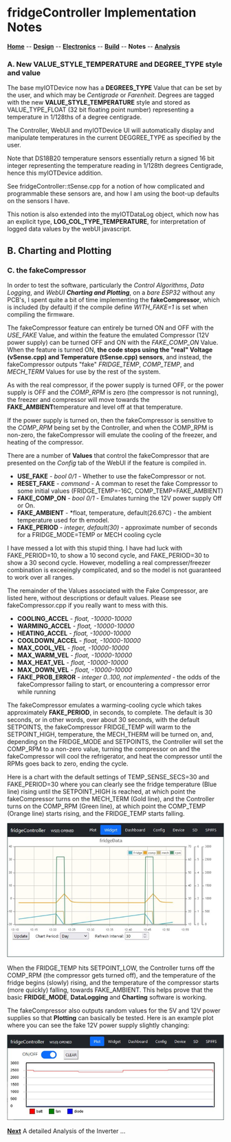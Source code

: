 # fridgeController Implementation Notes

**[Home](readme.md)** --
**[Design](design.md)** --
**[Electronics](electronics.md)** --
**[Build](build.md)** --
**Notes** --
**[Analysis](analysis.md)** 


### A. New VALUE_STYLE_TEMPERATURE and DEGREE_TYPE style and value

The base myIOTDevice now has a **DEGREES_TYPE** Value that can
be set by the user, and which may be *Centigrade* or *Farenheit*.
Degrees are tagged with the new **VALUE_STYLE_TEMPERATURE** style
and stored as VALUE_TYPE_FLOAT (32 bit floating point number) representing
a temperature in 1/128ths of a degree centigrade.

The Controller, WebUI and myIOTDevice UI will automatically display
and manipulate temperatures in the current DEGGREE_TYPE as specified
by the user.

Note that DS18B20 temperature sensors essentially return a
signed 16 bit integer representing the temperature reading
in 1/128th degrees Centigrade, hence this myIOTDevice addition.

See fridgeController::tSense.cpp for a notion of how
complicated and programmable these sensors are, and
how I am using the boot-up defaults on the sensors I
have.

This notion is also extended into the myIOTDataLog object,
which now has an explicit type, **LOG_COL_TYPE_TEMPERATURE**,
for interpretation of logged data values by the webUI
javascript.


## B. Charting and Plotting


### C. the fakeCompressor

In order to test the software, particularly the *Control Algorithms*,
*Data Logging*, and *WebUI **Charting and Plotting***, on a *bare ESP32*
without any PCB's, I spent quite a bit of time implementing the **fakeCompressor**,
which is included (by default) if the compile define *WITH_FAKE=1*
is set when compiling the firmware.

The fakeCompressor feature can entirely be turned ON and OFF with
the *USE_FAKE* Value, and within the feature the emulated Compressor (12V power supply)
can be turned OFF and ON with the *FAKE_COMP_ON* Value.
When the feature is turned ON, **the code stops using the "real" Voltage (vSense.cpp) and
Temperature (tSense.cpp) sensors**, and instead, the fakeCompressor
outputs "fake" *FRIDGE_TEMP*, *COMP_TEMP*, and *MECH_TERM* Values
for use by the rest of the system.

As with the real compressor, if the power supply is turned OFF,
or the power supply is OFF and the *COMP_RPM* is zero (the compressor
is not running),  the freezer and compressor will move towards the
**FAKE_AMBIENT**temperature and level off at that temperature.

If the power supply is turned on, then the fakeCompressor is sensitive
to the *COMP_RPM* being set by the Controller, and when the COMP_RPM is
non-zero, the fakeCompressor will emulate the cooling of
the freezer, and heating of the compressor.

There are a number of **Values** that control the fakeCompressor
that are presented on the *Config* tab of the WebUI if the feature
is compiled in.

- **USE_FAKE** - *bool 0/1* - Whether to use the fakeCompressor or not.
- **RESET_FAKE** - *command* - A comman to reset the fake Compressor to some initial values
  (FRIDGE_TEMP=-16C, COMP_TEMP=FAKE_AMBIENT)
- **FAKE_COMP_ON** - *bool 0/1* - Emulates turning the 12V power supply Off or On.
- **FAKE_AMBIENT** - *float, temperature, default(26.67C) - the ambient temperature used for th emodel.
- **FAKE_PERIOD** - *integer, default(30)* - approximate number of seconds for a FRIDGE_MODE=TEMP or
  MECH cooling cycle

I have messed a lot with this stupid thing.  I have had luck with FAKE_PERIOD=10,
to show a 10 second cycle, and FAKE_PERIOD=30 to show a 30 second cycle. However,
modelling a real compresser/freezer combination is exceeingly complicated, and
so the model is not guaranteed to work over all ranges.

The remainder of the Values associated with the Fake Compressor, are listed here,
without descriptions or default values.  Please see fakeCompressor.cpp if
you really want to mess with this.

- **COOLING_ACCEL** - *float, -10000-10000*
- **WARMING_ACCEL** - *float, -10000-10000*
- **HEATING_ACCEL** - *float, -10000-10000*
- **COOLDOWN_ACCEL** - *float, -10000-10000*
- **MAX_COOL_VEL** - *float, -10000-10000*
- **MAX_WARM_VEL** - *float, -10000-10000*
- **MAX_HEAT_VEL** - *float, -10000-10000*
- **MAX_DOWN_VEL** - *float, -10000-10000*
- **FAKE_PROB_ERROR** - *integer 0..100, not implemented* -
  the odds of the fakeCompressor failing to start,
  or encountering a compressor error while running

The fakeCompressor emulates a warming-cooling cycle which takes
approximately **FAKE_PERIOD**, in seconds, to complete.  The
default is 30 seconds, or in other words, over about 30 seconds,
with the default SETPOINTS, the fakeCompressor FRIDGE_TEMP will warm
to the SETPOINT_HIGH, temperature, the MECH_THERM will be turned on,
and, depending on the FRIDGE_MODE and SETPOINTS, the Controller will
set the COMP_RPM to a non-zero value, turning the compressor on and
the fakeCompressor will cool the refrigerator, and heat the compressor
until the RPMs goes back to zero, ending the cycle.

Here is a chart with the default settings of TEMP_SENSE_SECS=30 and
FAKE_PERIOD=30 where you can clearly see the fridge temperature
(Blue line) rising until the SETPOINT_HIGH is reached, at which point
the fakeCompressor turns on the MECH_TERM (Gold line), and the Controller
turns on the COMP_RPM (Green line), at which point the COMP_TEMP (Orange
line) starts rising, and the FRIDGE_TEMP starts falling.

![notes_fakeCompressorCycle.jpg](images/notes_fakeCompressorCycle.jpg)

When the FRIDGE_TEMP hits SETPOINT_LOW, the Controller turns off the
COMP_RPM (the compressor gets turned off), and the temperature of the
fridge begins (slowly) rising, and the temperature of the compressor starts
(more quickly) falling, towards FAKE_AMBIENT.
This helps prove that the basic **FRIDGE_MODE**, **DataLogging** and **Charting**
software is working.

The fakeCompressor also outputs random values for the 5V and 12V power supplies so that **Plotting**
can basically be tested.  Here is an example plot where you can see the fake 12V
power supply slightly changing:

![notes_fakeCompressorPlot.jpg](images/notes_fakeCompressorPlot.jpg)




[**Next**](analysis.md) A detailed Analysis of the Inverter ...
